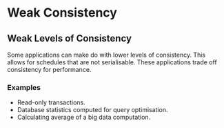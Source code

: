 # Weak Consistency
## Weak Levels of Consistency
Some applications can make do with lower levels of consistency. This allows for schedules that are not serialisable. These applications trade off consistency for performance.

### Examples
* Read-only transactions.
* Database statistics computed for query optimisation.
* Calculating average of a big data computation.

